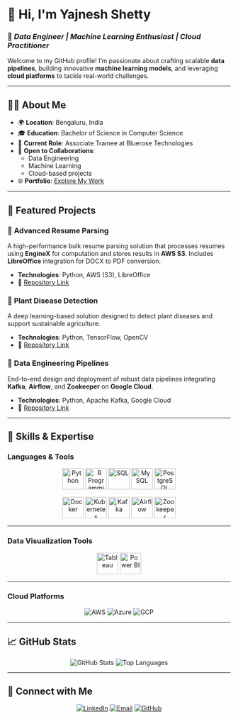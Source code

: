 # 👋 Hi, I'm **Yajnesh Shetty**  
### 🌟 *Data Engineer | Machine Learning Enthusiast | Cloud Practitioner*  

Welcome to my GitHub profile! I’m passionate about crafting scalable **data pipelines**, building innovative **machine learning models**, and leveraging **cloud platforms** to tackle real-world challenges.  

---

## 🧑‍💻 **About Me**  
- 🌍 **Location**: Bengaluru, India  
- 🎓 **Education**: Bachelor of Science in Computer Science  
- 💼 **Current Role**: Associate Trainee at Bluerose Technologies  
- 🚀 **Open to Collaborations**:  
  - Data Engineering  
  - Machine Learning  
  - Cloud-based projects  
- 🌐 **Portfolio**: [Explore My Work](https://github.com/yajneshshetty/yajneshshetty)  

---

## 🌟 **Featured Projects**  

### 🔹 **Advanced Resume Parsing**  
A high-performance bulk resume parsing solution that processes resumes using **EngineX** for computation and stores results in **AWS S3**. Includes **LibreOffice** integration for DOCX to PDF conversion.  
- **Technologies**: Python, AWS (S3), LibreOffice  
- 🔗 [Repository Link](https://github.com/yajneshshetty/yajneshshetty)  

### 🔹 **Plant Disease Detection**  
A deep learning-based solution designed to detect plant diseases and support sustainable agriculture.  
- **Technologies**: Python, TensorFlow, OpenCV  
- 🔗 [Repository Link](https://github.com/yajneshshetty/yajneshshetty)  

### 🔹 **Data Engineering Pipelines**  
End-to-end design and deployment of robust data pipelines integrating **Kafka**, **Airflow**, and **Zookeeper** on **Google Cloud**.  
- **Technologies**: Python, Apache Kafka, Google Cloud  
- 🔗 [Repository Link](https://github.com/yajneshshetty/yajneshshetty)  

---
## 🚀 **Skills & Expertise**  

### **Languages & Tools**  
<p align="center">
  <img src="https://img.icons8.com/color/48/000000/python--v1.png" alt="Python" width="48" height="48"/>
  <img src="https://upload.wikimedia.org/wikipedia/commons/1/1b/R_logo.svg" alt="R Programming" width="48" height="48"/>
  <img src="https://img.icons8.com/external-flat-juicy-fish/64/000000/external-sql-coding-and-development-flat-flat-juicy-fish.png" alt="SQL" width="48" height="48"/>
  <img src="https://img.icons8.com/ios-filled/50/000000/mysql-logo.png" alt="MySQL" width="48" height="48"/>
  <img src="https://www.zdnet.com/a/img/2018/04/19/092cbf81-acac-4f3a-91a1-5a26abc1721f/postgresql-logo.png" alt="PostgreSQL" width="48" height="48"/>
</p>  

<p align="center">
  <img src="https://img.icons8.com/ios/50/000000/docker.png" alt="Docker" width="48" height="48"/>
  <img src="https://img.icons8.com/color/48/000000/kubernetes.png" alt="Kubernetes" width="48" height="48"/>
  <img src="https://img.icons8.com/color/48/000000/apache-kafka.png" alt="Kafka" width="48" height="48"/>
  <img src="https://img.icons8.com/color/48/000000/airflow.png" alt="Airflow" width="48" height="48"/>
  <img src="https://img.icons8.com/ios-filled/50/000000/zookeeper.png" alt="Zookeeper" width="48" height="48"/>
</p>  

---

### **Data Visualization Tools**  
<p align="center">
  <img src="https://img.icons8.com/color/48/000000/tableau-software.png" alt="Tableau" width="48" height="48"/>
  <img src="https://img.icons8.com/color/48/000000/microsoft-power-bi.png" alt="Power BI" width="48" height="48"/>
</p>  

---

### **Cloud Platforms**  
<p align="center">
  <img src="https://img.icons8.com/color/48/000000/amazon-web-services.png" alt="AWS" />
  <img src="https://img.icons8.com/fluency/48/000000/microsoft-azure.png" alt="Azure" />
  <img src="https://img.icons8.com/color/48/000000/google-cloud.png" alt="GCP" />
</p>  

---

## 📈 **GitHub Stats**  

<p align="center">
  <img src="https://github-readme-stats.vercel.app/api?username=yajneshshetty&show_icons=true&theme=radical" alt="GitHub Stats" />
  <img src="https://github-readme-stats.vercel.app/api/top-langs/?username=yajneshshetty&layout=compact&theme=radical" alt="Top Languages" />
</p>  

---

## 🤝 **Connect with Me**  

<p align="center">
  <a href="https://www.linkedin.com/in/yajneshshetty"><img src="https://img.icons8.com/fluency/48/000000/linkedin.png" alt="LinkedIn" /></a>
  <a href="mailto:yajnesh.shetty@example.com"><img src="https://img.icons8.com/fluency/48/000000/email-open.png" alt="Email" /></a>
  <a href="https://github.com/yajneshshetty/yajneshshetty"><img src="https://img.icons8.com/ios-glyphs/48/000000/github.png" alt="GitHub" /></a>
</p>  
